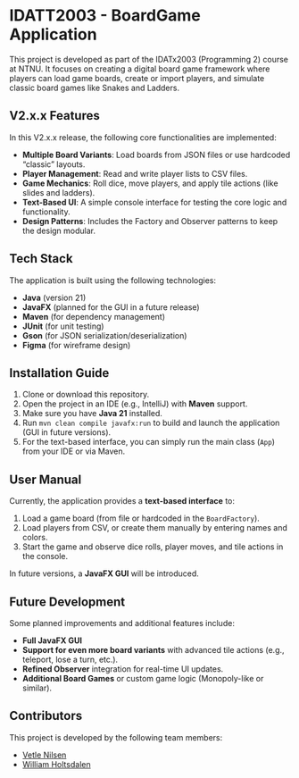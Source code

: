 # IDATT2003 - BoardGame Application
This project is developed as part of the IDATx2003 (Programming 2) course at NTNU. It focuses on creating a digital board game framework where players can load game boards, create or import players, and simulate classic board games like Snakes and Ladders.

## V2.x.x Features
In this V2.x.x release, the following core functionalities are implemented:
- **Multiple Board Variants**: Load boards from JSON files or use hardcoded “classic” layouts.
- **Player Management**: Read and write player lists to CSV files.
- **Game Mechanics**: Roll dice, move players, and apply tile actions (like slides and ladders).
- **Text-Based UI**: A simple console interface for testing the core logic and functionality.
- **Design Patterns**: Includes the Factory and Observer patterns to keep the design modular.

## Tech Stack
The application is built using the following technologies:
- **Java** (version 21)
- **JavaFX** (planned for the GUI in a future release)
- **Maven** (for dependency management)
- **JUnit** (for unit testing)
- **Gson** (for JSON serialization/deserialization)
- **Figma** (for wireframe design)

## Installation Guide
1. Clone or download this repository.  
2. Open the project in an IDE (e.g., IntelliJ) with **Maven** support.
3. Make sure you have **Java 21** installed.
4. Run `mvn clean compile javafx:run` to build and launch the application (GUI in future versions).
5. For the text-based interface, you can simply run the main class (`App`) from your IDE or via Maven.

## User Manual
Currently, the application provides a **text-based interface** to:
1. Load a game board (from file or hardcoded in the `BoardFactory`).
2. Load players from CSV, or create them manually by entering names and colors.
3. Start the game and observe dice rolls, player moves, and tile actions in the console.

In future versions, a **JavaFX GUI** will be introduced.

## Future Development
Some planned improvements and additional features include:
- **Full JavaFX GUI** 
- **Support for even more board variants** with advanced tile actions (e.g., teleport, lose a turn, etc.).
- **Refined Observer** integration for real-time UI updates.
- **Additional Board Games** or custom game logic (Monopoly-like or similar).

## Contributors
This project is developed by the following team members:
- [Vetle Nilsen](https://github.com/vetnil1)  
- [William Holtsdalen](https://github.com/williamholtsdalen)  
